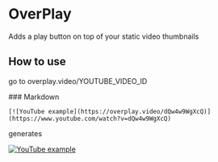 # OverPlay

Adds a play button on top of your static video thumbnails

## How to use

go to overplay.video/YOUTUBE_VIDEO_ID


### Markdown

`[![YouTube example](https://overplay.video/dQw4w9WgXcQ)](https://www.youtube.com/watch?v=dQw4w9WgXcQ)`

generates

[![YouTube example](https://overplay.video/dQw4w9WgXcQ)](https://www.youtube.com/watch?v=dQw4w9WgXcQ)